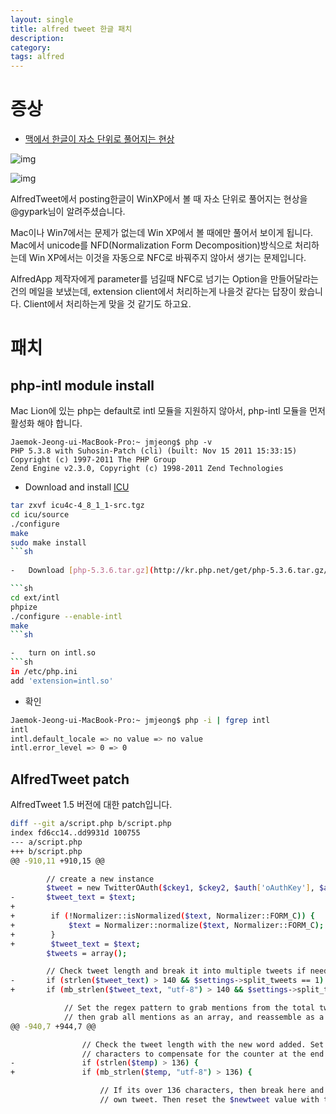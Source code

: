 ```yaml
---
layout: single
title: alfred tweet 한글 패치
description: 
category: 
tags: alfred
---
```


# 증상

-   [맥에서 한글이 자소 단위로 풀어지는 현상](http://namoda.springnote.com/pages/4922363)

![img](//farm8.staticflickr.com/7077/7007470163_39924ff61d_o.jpg)

![img](//farm8.staticflickr.com/7073/7007485345_7446e4a659_o.jpg)

AlfredTweet에서 posting한글이 WinXP에서 볼 때 자소 단위로 풀어지는 현상을 @gypark님이
알려주셨습니다.

Mac이나 Win7에서는 문제가 없는데 Win XP에서 볼 때에만 풀어서 보이게 됩니다.  Mac에서 unicode를
NFD(Normalization Form Decomposition)방식으로 처리하는데 Win XP에서는 이것을 자동으로 NFC로 바꿔주지
않아서 생기는 문제입니다.

AlfredApp 제작자에게 parameter를 넘길때 NFC로 넘기는 Option을 만들어달라는 건의 메일을 보냈는데,
extension client에서 처리하는게 나을것 같다는 답장이 왔습니다.  Client에서 처리하는게 맞을 것 같기도
하고요.

# 패치

## php-intl module install

Mac Lion에 있는 php는 default로 intl 모듈을 지원하지 않아서, 
php-intl 모듈을 먼저 활성화 해야 합니다.

    Jaemok-Jeong-ui-MacBook-Pro:~ jmjeong$ php -v
    PHP 5.3.8 with Suhosin-Patch (cli) (built: Nov 15 2011 15:33:15) 
    Copyright (c) 1997-2011 The PHP Group
    Zend Engine v2.3.0, Copyright (c) 1998-2011 Zend Technologies
	
-   Download and install [ICU](http://download.icu-project.org/files/icu4c/4.8.1.1/icu4c-4_8_1_1-src.tgz)

```sh
tar zxvf icu4c-4_8_1_1-src.tgz
cd icu/source
./configure
make
sudo make install
```sh
	
-   Download [php-5.3.6.tar.gz](http://kr.php.net/get/php-5.3.6.tar.gz/from/a/mirror)

```sh
cd ext/intl
phpize
./configure --enable-intl
make
```sh

-   turn on intl.so
```sh
in /etc/php.ini
add 'extension=intl.so'
```

-   확인

```sh
Jaemok-Jeong-ui-MacBook-Pro:~ jmjeong$ php -i | fgrep intl
intl
intl.default_locale => no value => no value
intl.error_level => 0 => 0
```

## AlfredTweet patch

AlfredTweet 1.5 버전에 대한 patch입니다.

```sh
diff --git a/script.php b/script.php
index fd6cc14..dd9931d 100755
--- a/script.php
+++ b/script.php
@@ -910,11 +910,15 @@

        // create a new instance
        $tweet = new TwitterOAuth($ckey1, $ckey2, $auth['oAuthKey'], $auth['oAuthSecret']);
-       $tweet_text = $text;
+
+        if (!Normalizer::isNormalized($text, Normalizer::FORM_C)) {
+            $text = Normalizer::normalize($text, Normalizer::FORM_C);
+        }
+        $tweet_text = $text;
        $tweets = array();

        // Check tweet length and break it into multiple tweets if needed.
-       if (strlen($tweet_text) > 140 && $settings->split_tweets == 1) {
+       if (mb_strlen($tweet_text, "utf-8") > 140 && $settings->split_tweets == 1) {

            // Set the regex pattern to grab mentions from the total tweet
            // then grab all mentions as an array, and reassemble as a string.
@@ -940,7 +944,7 @@

                // Check the tweet length with the new word added. Set to 136 instead of 140
                // characters to compensate for the counter at the end.
-               if (strlen($temp) > 136) {
+               if (mb_strlen($temp, "utf-8") > 136) {

                    // If its over 136 characters, then break here and make the current value its
                    // own tweet. Then reset the $newtweet value with the mentioned users in the
```
